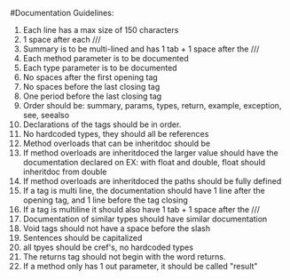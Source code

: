 #Documentation Guidelines:
1. Each line has a max size of 150 characters
2. 1 space after each ///
3. Summary is to be multi-lined and has 1 tab + 1 space after the ///
4. Each method parameter is to be documented
5. Each type parameter is to be documented
6. No spaces after the first opening tag
7. No spaces before the last closing tag
8. One period before the last closing tag
9. Order should be: summary, params, types, return, example, exception, see, seealso
10. Declarations of the tags should be in order.
11. No hardcoded types, they should all be references
12. Method overloads that can be inheritdoc should be
13. If method overloads are inheritdoced the larger value should have the documentation declared on EX: with float and double, float should inheritdoc 
from double
14. If method overloads are inheritdoced the paths should be fully defined
15. If a tag is multi line, the documentation should have 1 line after the opening tag, and 1 line before the tag closing
16. If a tag is multiline it should also have 1 tab + 1 space after the ///
17. Documentation of similar types should have similar documentation
18. Void tags should not have a space before the slash
19. Sentences should be capitalized
20. all tpyes should be cref's, no hardcoded types 
21. The returns tag should not begin with the word returns.
22. If a method only has 1 out parameter, it should be called "result"